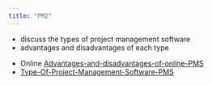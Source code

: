 ```yaml
---
title: "PM2"
---
```

* discuss the types of project management software 
*  advantages and disadvantages of each type
 - Online [Advantages-and-disadvantages-of-online-PMS](Others/Advantages-and-disadvantages-of-online-PMS.md)
 - [Type-Of-Project-Management-Software-PMS](Others/Type-Of-Project-Management-Software-PMS.md)